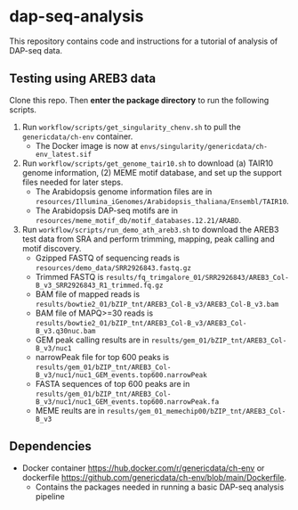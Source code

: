# dap-seq-analysis
This repository contains code and instructions for a tutorial of analysis of DAP-seq data.

## Testing using AREB3 data
Clone this repo.  Then **enter the package directory** to run the following scripts.
1. Run `workflow/scripts/get_singularity_chenv.sh` to pull the `genericdata/ch-env` container.
   - The Docker image is now at `envs/singularity/genericdata/ch-env_latest.sif`
2. Run `workflow/scripts/get_genome_tair10.sh` to download (a) TAIR10 genome information, (2) MEME motif database, and set up the support files needed for later steps.
   -  The Arabidopsis genome information files are in `resources/Illumina_iGenomes/Arabidopsis_thaliana/Ensembl/TAIR10`.
   -  The Arabidopsis DAP-seq motifs are in `resources/meme_motif_db/motif_databases.12.21/ARABD`.
3. Run `workflow/scripts/run_demo_ath_areb3.sh` to download the AREB3 test data from SRA and perform trimming, mapping, peak calling and motif discovery.
   -  Gzipped FASTQ of sequencing reads is `resources/demo_data/SRR2926843.fastq.gz`
   -  Trimmed FASTQ is `results/fq_trimgalore_01/SRR2926843/AREB3_Col-B_v3_SRR2926843_R1_trimmed.fq.gz`
   -  BAM file of mapped reads is `results/bowtie2_01/bZIP_tnt/AREB3_Col-B_v3/AREB3_Col-B_v3.bam`
   -  BAM file of MAPQ>=30 reads is `results/bowtie2_01/bZIP_tnt/AREB3_Col-B_v3/AREB3_Col-B_v3.q30nuc.bam`
   -  GEM peak calling results are in `results/gem_01/bZIP_tnt/AREB3_Col-B_v3/nuc1`
   -  narrowPeak file for top 600 peaks is `results/gem_01/bZIP_tnt/AREB3_Col-B_v3/nuc1/nuc1_GEM_events.top600.narrowPeak`
   -  FASTA sequences of top 600 peaks are in `results/gem_01/bZIP_tnt/AREB3_Col-B_v3/nuc1/nuc1_GEM_events.top600.narrowPeak.fa`
   -  MEME reults are in `results/gem_01_memechip00/bZIP_tnt/AREB3_Col-B_v3`

## Dependencies
- Docker container https://hub.docker.com/r/genericdata/ch-env or dockerfile https://github.com/genericdata/ch-env/blob/main/Dockerfile.
  - Contains the packages needed in running a basic DAP-seq analysis pipeline

